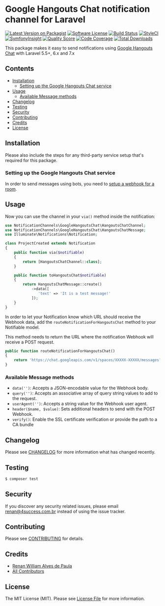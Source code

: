 # Google Hangouts Chat notification channel for Laravel

[![Latest Version on Packagist](https://img.shields.io/packagist/v/laravel-notification-channels/hangouts-chat.svg?style=flat-square)](https://packagist.org/packages/laravel-notification-channels/hangouts-chat)
[![Software License](https://img.shields.io/badge/license-MIT-brightgreen.svg?style=flat-square)](LICENSE.md)
[![Build Status](https://img.shields.io/travis/renanwilliam/hangouts-chat/master.svg?style=flat-square)](https://travis-ci.org/renanwilliam/hangouts-chat)
[![StyleCI](https://styleci.io/repos/249778594/shield)](https://styleci.io/repos/249778594)
[![SymfonyInsight](https://insight.symfony.com/projects/09f89605-6bc8-49f7-a007-272754f110d2/mini.svg)](https://insight.symfony.com/projects/09f89605-6bc8-49f7-a007-272754f110d2)
[![Quality Score](https://img.shields.io/scrutinizer/g/renanwilliam/hangouts-chat.svg?style=flat-square)](https://scrutinizer-ci.com/g/renanwilliam/hangouts-chat)
[![Code Coverage](https://img.shields.io/scrutinizer/coverage/g/renanwilliam/hangouts-chat/master.svg?style=flat-square)](https://scrutinizer-ci.com/g/renanwilliam/hangouts-chat/?branch=master)
[![Total Downloads](https://img.shields.io/packagist/dt/laravel-notification-channels/hangouts-chat.svg?style=flat-square)](https://packagist.org/packages/laravel-notification-channels/hangouts-chat)

This package makes it easy to send notifications using [Google Hangouts Chat](https://gsuite.google.com/products/chat/) with Laravel 5.5+, 6.x and 7.x

## Contents

- [Installation](#installation)
	- [Setting up the Google Hangouts Chat service](#setting-up-the-google-hangouts-chat-service)
- [Usage](#usage)
	- [Available Message methods](#available-message-methods)
- [Changelog](#changelog)
- [Testing](#testing)
- [Security](#security)
- [Contributing](#contributing)
- [Credits](#credits)
- [License](#license)


## Installation

Please also include the steps for any third-party service setup that's required for this package.

### Setting up the Google Hangouts Chat service

In order to send messages using bots, you need to [setup a webhook for a room](https://developers.google.com/hangouts/chat/how-tos/webhooks#send_messages_to_the_chat_room).

## Usage
Now you can use the channel in your `via()` method inside the notification:

``` php
use NotificationChannels\GoogleHangoutsChat\HangoutsChatChannel;
use NotificationChannels\GoogleHangoutsChat\HangoutsChatMessage;
use Illuminate\Notifications\Notification;

class ProjectCreated extends Notification
{
    public function via($notifiable)
    {
        return [HangoutsChatChannel::class];
    }

    public function toHangoutsChat$notifiable)
    {
        return HangoutsChatMessage::create()
            ->data([
               'text' => 'It is a test message!'
            ]);
    }
}
```

In order to let your Notification know which URL should receive the Webhook data, add the `routeNotificationForHangoutsChat` method to your Notifiable model.

This method needs to return the URL where the notification Webhook will receive a POST request.

```php
public function routeNotificationForHangoutsChat()
{
    return 'https://chat.googleapis.com/v1/spaces/XXXXX-XXXXX/messages?key={key}&token={token}';
}
```


### Available Message methods

- `data('')`: Accepts a JSON-encodable value for the Webhook body.
- `query('')`: Accepts an associative array of query string values to add to the request.
- `userAgent('')`: Accepts a string value for the Webhook user agent.
- `header($name, $value)`: Sets additional headers to send with the POST Webhook.
- `verify()`: Enable the SSL certificate verification or provide the path to a CA bundle

## Changelog

Please see [CHANGELOG](CHANGELOG.md) for more information what has changed recently.

## Testing

``` bash
$ composer test
```

## Security

If you discover any security related issues, please email renan@4success.com.br instead of using the issue tracker.

## Contributing

Please see [CONTRIBUTING](CONTRIBUTING.md) for details.

## Credits

- [Renan William Alves de Paula](https://github.com/renanwilliam)
- [All Contributors](../../contributors)

## License

The MIT License (MIT). Please see [License File](LICENSE.md) for more information.
